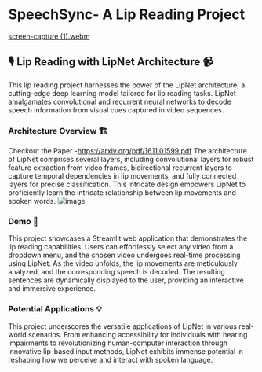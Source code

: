 # SpeechSync- A Lip Reading Project

[screen-capture (1).webm](https://github.com/A-dvika/SpeechSync/assets/115079077/4e20b398-869b-48e1-a8fe-79bf163c1459)

## 🎙️ Lip Reading with LipNet Architecture 📹

This lip reading project harnesses the power of the LipNet architecture, a cutting-edge deep learning model tailored for lip reading tasks. LipNet amalgamates convolutional and recurrent neural networks to decode speech information from visual cues captured in video sequences.

### Architecture Overview 🏗️
Checkout the Paper -https://arxiv.org/pdf/1611.01599.pdf
The architecture of LipNet comprises several layers, including convolutional layers for robust feature extraction from video frames, bidirectional recurrent layers to capture temporal dependencies in lip movements, and fully connected layers for precise classification. This intricate design empowers LipNet to proficiently learn the intricate relationship between lip movements and spoken words.
![image](https://github.com/A-dvika/SpeechSync/assets/115079077/9d0d4780-d5b3-4386-a07b-155f7e3ba5d3)

### Demo 🚀

This project showcases a Streamlit web application that demonstrates the lip reading capabilities. Users can effortlessly select any video from a dropdown menu, and the chosen video undergoes real-time processing using LipNet. As the video unfolds, the lip movements are meticulously analyzed, and the corresponding speech is decoded. The resulting sentences are dynamically displayed to the user, providing an interactive and immersive experience.

### Potential Applications 💡

This project underscores the versatile applications of LipNet in various real-world scenarios. From enhancing accessibility for individuals with hearing impairments to revolutionizing human-computer interaction through innovative lip-based input methods, LipNet exhibits immense potential in reshaping how we perceive and interact with spoken language.

